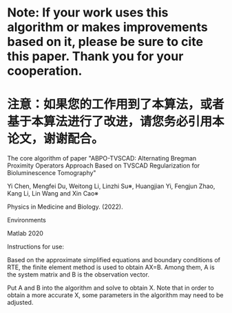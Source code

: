 # Note: If your work uses this algorithm or makes improvements based on it, please be sure to cite this paper. Thank you for your cooperation.

# 注意：如果您的工作用到了本算法，或者基于本算法进行了改进，请您务必引用本论文，谢谢配合。

The core algorithm of paper "ABPO-TVSCAD: Alternating Bregman Proximity Operators Approach Based on TVSCAD Regularization for Bioluminescence Tomography"

Yi Chen, Mengfei Du, Weitong Li, Linzhi Su※, Huangjian Yi, Fengjun Zhao, Kang Li, Lin Wang and Xin Cao※

Physics in Medicine and Biology. (2022).

Environments

Matlab 2020

Instructions for use:

Based on the approximate simplified equations and boundary conditions of RTE, the finite element method is used to obtain AX=B. Among them, A is the system matrix and B is the observation vector.

Put A and B into the algorithm and solve to obtain X. Note that in order to obtain a more accurate X, some parameters in the algorithm may need to be adjusted.
